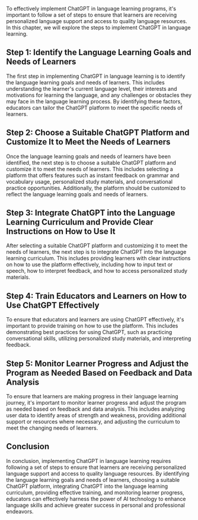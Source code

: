 
To effectively implement ChatGPT in language learning programs, it's important to follow a set of steps to ensure that learners are receiving personalized language support and access to quality language resources. In this chapter, we will explore the steps to implement ChatGPT in language learning.

Step 1: Identify the Language Learning Goals and Needs of Learners
------------------------------------------------------------------

The first step in implementing ChatGPT in language learning is to identify the language learning goals and needs of learners. This includes understanding the learner's current language level, their interests and motivations for learning the language, and any challenges or obstacles they may face in the language learning process. By identifying these factors, educators can tailor the ChatGPT platform to meet the specific needs of learners.

Step 2: Choose a Suitable ChatGPT Platform and Customize It to Meet the Needs of Learners
-----------------------------------------------------------------------------------------

Once the language learning goals and needs of learners have been identified, the next step is to choose a suitable ChatGPT platform and customize it to meet the needs of learners. This includes selecting a platform that offers features such as instant feedback on grammar and vocabulary usage, personalized study materials, and conversational practice opportunities. Additionally, the platform should be customized to reflect the language learning goals and needs of learners.

Step 3: Integrate ChatGPT into the Language Learning Curriculum and Provide Clear Instructions on How to Use It
---------------------------------------------------------------------------------------------------------------

After selecting a suitable ChatGPT platform and customizing it to meet the needs of learners, the next step is to integrate ChatGPT into the language learning curriculum. This includes providing learners with clear instructions on how to use the platform effectively, including how to input text or speech, how to interpret feedback, and how to access personalized study materials.

Step 4: Train Educators and Learners on How to Use ChatGPT Effectively
----------------------------------------------------------------------

To ensure that educators and learners are using ChatGPT effectively, it's important to provide training on how to use the platform. This includes demonstrating best practices for using ChatGPT, such as practicing conversational skills, utilizing personalized study materials, and interpreting feedback.

Step 5: Monitor Learner Progress and Adjust the Program as Needed Based on Feedback and Data Analysis
-----------------------------------------------------------------------------------------------------

To ensure that learners are making progress in their language learning journey, it's important to monitor learner progress and adjust the program as needed based on feedback and data analysis. This includes analyzing user data to identify areas of strength and weakness, providing additional support or resources where necessary, and adjusting the curriculum to meet the changing needs of learners.

Conclusion
----------

In conclusion, implementing ChatGPT in language learning requires following a set of steps to ensure that learners are receiving personalized language support and access to quality language resources. By identifying the language learning goals and needs of learners, choosing a suitable ChatGPT platform, integrating ChatGPT into the language learning curriculum, providing effective training, and monitoring learner progress, educators can effectively harness the power of AI technology to enhance language skills and achieve greater success in personal and professional endeavors.
